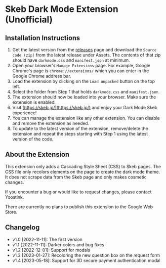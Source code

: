 # Skeb Dark Mode Extension (Unofficial)

## Installation Instructions

1. Get the latest version from the [releases](https://github.com/theyoostink/skeb-dark-mode/releases) page and download the `Source code (zip)` from the latest release under Assets. The contents of that zip should have `darkmode.css` and `manifest.json` at minimum.
2. Open your browser's `Manage Extensions` page. For example, Google Chrome's page is `chrome://extensions/` which you can enter in the Google Chrome address bar.
3. Load the extension by clicking on the `Load unpacked` button on the top left.
4. Select the folder from Step 1 that holds `darkmode.css` and `manifest.json`.
5. The extension should now be loaded into your browser. Make sure the extension is enabled.
6. Visit [https://skeb.jp/](https://skeb.jp/) and enjoy your Dark Mode Skeb experience!
7. You can manage the extension like any other extension. You can disable and remove the extension as needed.
8. To update to the latest version of the extension, remove/delete the extension and repeat the steps starting with Step 1 using the latest version of the code.

## About the Extension

This extension only adds a Cascading Style Sheet (CSS) to Skeb pages. The CSS file only recolors elements on the page to create the dark mode theme. It does not scrape data from the Skeb page and only makes cosmetic changes.

If you encounter a bug or would like to request changes, please contact Yoostink.

There are currently no plans to publish this extension to the Google Web Store.

## Changelog

- v1.0 [2022-11-11]: The first version
- v1.1 [2022-11-11]: Darker colors and bug fixes
- v1.2 [2022-12-01]: Support for modals
- v1.3 [2023-01-27]: Recoloring the new question box on the request form
- v1.4 [2023-05-18]: Support for 3D secure payment authentication modal
